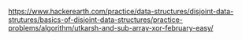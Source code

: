 https://www.hackerearth.com/practice/data-structures/disjoint-data-strutures/basics-of-disjoint-data-structures/practice-problems/algorithm/utkarsh-and-sub-array-xor-february-easy/
